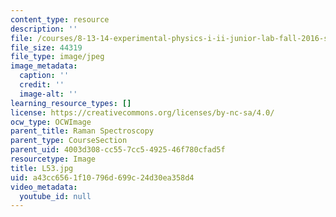 ```yaml
---
content_type: resource
description: ''
file: /courses/8-13-14-experimental-physics-i-ii-junior-lab-fall-2016-spring-2017/a43cc6561f10796d699c24d30ea358d4_L53.jpg
file_size: 44319
file_type: image/jpeg
image_metadata:
  caption: ''
  credit: ''
  image-alt: ''
learning_resource_types: []
license: https://creativecommons.org/licenses/by-nc-sa/4.0/
ocw_type: OCWImage
parent_title: Raman Spectroscopy
parent_type: CourseSection
parent_uid: 4003d308-cc55-7cc5-4925-46f780cfad5f
resourcetype: Image
title: L53.jpg
uid: a43cc656-1f10-796d-699c-24d30ea358d4
video_metadata:
  youtube_id: null
---
```

